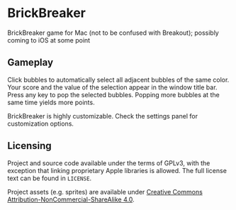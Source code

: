 # BrickBreaker

BrickBreaker game for Mac (not to be confused with Breakout); possibly coming to iOS at some point

## Gameplay

Click bubbles to automatically select all adjacent bubbles of the same color. Your score and the value of the selection appear in the window title bar. Press any key to pop the selected bubbles. Popping more bubbles at the same time yields more points.

BrickBreaker is highly customizable. Check the settings panel for customization options.

## Licensing

Project and source code available under the terms of GPLv3, with the exception that linking proprietary Apple libraries is allowed. The full license text can be found in `LICENSE`.

Project assets (e.g. sprites) are available under [Creative Commons Attribution-NonCommercial-ShareAlike 4.0](https://creativecommons.org/licenses/by-nc-sa/4.0/).
